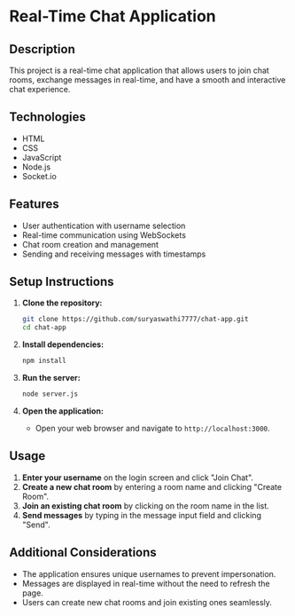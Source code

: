 # Real-Time Chat Application

## Description
This project is a real-time chat application that allows users to join chat rooms, exchange messages in real-time, and have a smooth and interactive chat experience.

## Technologies
- HTML
- CSS
- JavaScript
- Node.js
- Socket.io

## Features
- User authentication with username selection
- Real-time communication using WebSockets
- Chat room creation and management
- Sending and receiving messages with timestamps

## Setup Instructions
1. **Clone the repository:**
    ```bash
    git clone https://github.com/suryaswathi7777/chat-app.git
    cd chat-app
    ```

2. **Install dependencies:**
    ```bash
    npm install
    ```

3. **Run the server:**
    ```bash
    node server.js
    ```

4. **Open the application:**
    - Open your web browser and navigate to `http://localhost:3000`.

## Usage
1. **Enter your username** on the login screen and click "Join Chat".
2. **Create a new chat room** by entering a room name and clicking "Create Room".
3. **Join an existing chat room** by clicking on the room name in the list.
4. **Send messages** by typing in the message input field and clicking "Send".

## Additional Considerations
- The application ensures unique usernames to prevent impersonation.
- Messages are displayed in real-time without the need to refresh the page.
- Users can create new chat rooms and join existing ones seamlessly.
